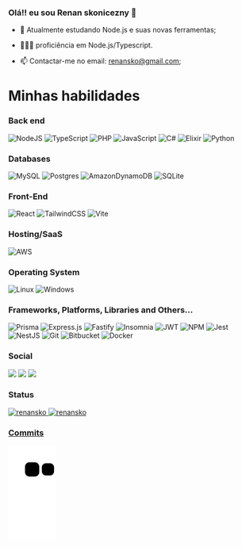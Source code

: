 ### Olá!! eu sou Renan skonicezny 👋

<div>

- 🌱 Atualmente estudando Node.js e suas novas ferramentas;

- 👨🏻‍💻 proficiência em Node.js/Typescript.

- 📫 Contactar-me no email: renansko@gmail.com;

</div>


    
<!--   <p><img align="center" src="https://github-readme-streak-stats.herokuapp.com/?user=renansko&" alt="renansko" /></p> -->
  

# Minhas habilidades

### Back end
  ![NodeJS](https://img.shields.io/badge/node.js-6DA55F?style=for-the-badge&logo=node.js&logoColor=white)
  ![TypeScript](https://img.shields.io/badge/typescript-%23007ACC.svg?style=for-the-badge&logo=typescript&logoColor=white)
  ![PHP](https://img.shields.io/badge/php-%23777BB4.svg?style=for-the-badge&logo=php&logoColor=white)
  ![JavaScript](https://img.shields.io/badge/javascript-%23323330.svg?style=for-the-badge&logo=javascript&logoColor=%23F7DF1E)
  ![C#](https://img.shields.io/badge/c%23-%23239120.svg?style=for-the-badge&logo=c-sharp&logoColor=Flat-square)
  ![Elixir](https://img.shields.io/badge/elixir-%234B275F.svg?style=for-the-badge&logo=elixir&logoColor=Flat-square)
  ![Python](https://img.shields.io/badge/python-3670A0?style=for-the-badge&logo=python&logoColor=ffdd54)
  

### Databases
 ![MySQL](https://img.shields.io/badge/mysql-%2300f.svg?style=for-the-badge&logo=mysql&logoColor=white) 
 ![Postgres](https://img.shields.io/badge/postgres-%23316192.svg?style=for-the-badge&logo=postgresql&logoColor=white)
 ![AmazonDynamoDB](https://img.shields.io/badge/Amazon%20DynamoDB-4053D6?style=for-the-badge&logo=Amazon%20DynamoDB&logoColor=Flat-square)
 ![SQLite](https://img.shields.io/badge/sqlite-%2307405e.svg?style=for-the-badge&logo=sqlite&logoColor=Flat-square)

### Front-End
  ![React](https://img.shields.io/badge/react-%2320232a.svg?style=for-the-badge&logo=react&logoColor=%2361DAFB)
  ![TailwindCSS](https://img.shields.io/badge/tailwindcss-%2338B2AC.svg?style=for-the-badge&logo=tailwind-css&logoColor=white)
  ![Vite](https://img.shields.io/badge/vite-%23646CFF.svg?style=for-the-badge&logo=vite&logoColor=white)

### Hosting/SaaS
![AWS](https://img.shields.io/badge/AWS-%23FF9900.svg?style=for-the-badge&logo=amazon-aws&logoColor=Flat-square)
 
### Operating System
![Linux](https://img.shields.io/badge/Linux-FCC624?style=for-the-badge&logo=linux&logoColor=white)
![Windows](https://img.shields.io/badge/Windows-0078D6?style=for-the-badge&logo=windows&logoColor=Flat-square)

### Frameworks, Platforms, Libraries and Others...
![Prisma](https://img.shields.io/badge/Prisma-3982CE?style=for-the-badge&logo=Prisma&logoColor=white)
![Express.js](https://img.shields.io/badge/express.js-%23404d59.svg?style=for-the-badge&logo=express&logoColor=%2361DAFB)
![Fastify](https://img.shields.io/badge/fastify-%23000000.svg?style=for-the-badge&logo=fastify&logoColor=Flat-square)
![Insomnia](https://img.shields.io/badge/Insomnia-black?style=for-the-badge&logo=insomnia&logoColor=5849BE)
![JWT](https://img.shields.io/badge/JWT-black?style=for-the-badge&logo=JSON%20web%20tokens)
![NPM](https://img.shields.io/badge/NPM-%23CB3837.svg?style=for-the-badge&logo=npm&logoColor=Flat-square)
![Jest](https://img.shields.io/badge/-jest-%23C21325?style=for-the-badge&logo=jest&logoColor=Flat-square)
![NestJS](https://img.shields.io/badge/nestjs-%23E0234E.svg?style=for-the-badge&logo=nestjs&logoColor=Flat-square)
![Git](https://img.shields.io/badge/git-%23F05033.svg?style=for-the-badge&logo=git&logoColor=white)
![Bitbucket](https://img.shields.io/badge/bitbucket-%230047B3.svg?style=for-the-badge&logo=bitbucket&logoColor=Flat-square)
![Docker](https://img.shields.io/badge/docker-%230db7ed.svg?style=for-the-badge&logo=docker&logoColor=white)
  <div> 
  
### Social
  <a href="https://instagram.com/renansko" target="_blank"><img  target="_blank" src="https://img.shields.io/badge/-Instagram-%23E4405F?style=for-the-badge&logo=instagram&logoColor=white" target="_blank"></a>
  <a href = "mailto:renansko@gmail.com"><img src="https://img.shields.io/badge/Gmail-D14836?style=for-the-badge&logo=gmail&logoColor=white" target="_blank"></a>
  <a href="https://www.linkedin.com/in/renan-skonicezny-vilela-47bb03194/" target="_blank"><img src="https://img.shields.io/badge/-LinkedIn-%230077B5?style=for-the-badge&logo=linkedin&logoColor=white" target="_blank"></a> 
 
### Status
    
  <div align="left">
  <a href="https://github.com/renansko">
  <img  height="170em" src="https://github-readme-stats.vercel.app/api/top-langs?username=renansko&show_icons=true&locale=en&layout=compact" alt="renansko" />
  <img height="170em" src="https://github-readme-stats.vercel.app/api?username=renansko&show_icons=true&locale=en" alt="renansko" />
</div> 
 
  ### Commits
  ![Snake animation](https://github.com/renansko/renansko/blob/output/github-contribution-grid-snake.svg)
    </div>
